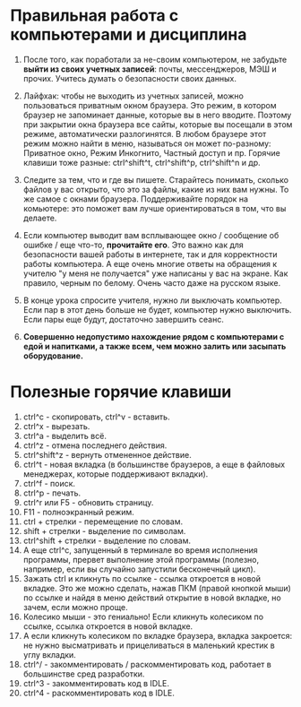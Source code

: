 # Правильная работа с компьютерами и дисциплина

1. После того, как поработали за не-своим компьютером, не забудьте **выйти из своих учетных записей**: почты, мессенджеров, МЭШ и прочих. Учитесь думать о безопасности своих данных.

2. Лайфхак: чтобы не выходить из учетных записей, можно пользоваться приватным окном браузера. Это режим, в котором браузер не запоминает данные, которые вы в него вводите. Поэтому при закрытии окна браузера все сайты, которые вы посещали в этом режиме, автоматически разлогинятся. В любом браузере этот режим можно найти в меню, называться он может по-разному: Приватное окно, Режим Инкогнито, Частный доступ и пр. Горячие клавиши тоже разные: ctrl^shift^t, ctrl^shift^p, ctrl^shift^n и др.

3. Следите за тем, что и где вы пишете. Старайтесь понимать, сколько файлов у вас открыто, что это за файлы, какие из них вам нужны. То же самое с окнами браузера. Поддерживайте порядок на комьютере: это поможет вам лучше ориентироваться в том, что вы делаете. 

4. Если компьютер выводит вам всплывающее окно / сообщение об ошибке / еще что-то, **прочитайте его**. Это важно как для безопасности вашей работы в интернете, так и для корректности работы компьютера. А еще очень многие ответы на обращения к учителю "у меня не получается" уже написаны у вас на экране. Как правило, черным по белому. Очень часто даже на русском языке.

5. В конце урока спросите учителя, нужно ли выключать компьютер. Если пар в этот день больше не будет, компьютер нужно выключить. Если пары еще будут, достаточно завершить сеанс.

6. **Совершенно недопустимо нахождение рядом с компьютерами с едой и напитками, а также всем, чем можно залить или засыпать оборудование.**

# Полезные горячие клавиши

1. ctrl^c - скопировать, ctrl^v - вставить.
2. ctrl^x - вырезать.
3. ctrl^a - выделить всё.
4. ctrl^z - отмена последнего действия.
5. ctrl^shift^z - вернуть отмененное действие.
6. ctrl^t - новая вкладка (в большинстве браузеров, а еще в файловых менеджерах, которые поддерживают вкладки).
7. ctrl^f - поиск.
8. ctrl^p - печать.
9. ctrl^r или F5 - обновить страницу.
10. F11 - полноэкранный режим.
11. ctrl + стрелки - перемещение по словам.
12. shift + стрелки - выделение по символам.
13. ctrl^shift + стрелки - выделение по словам.
14. А еще ctrl^c, запущенный в терминале во время исполнения программы, прервет выполнение этой программы (полезно, например, если вы случайно запустили бесконечный цикл).
15. Зажать ctrl и кликнуть по ссылке - ссылка откроется в новой вкладке. Это же можно сделать, нажав ПКМ (правой кнопкой мыши) по ссылке и найдя в меню действий открытие в новой вкладке, но зачем, если можно проще.
16. Колесико мыши - это гениально! Если кликнуть колесиком по ссылке, ссылка откроется в новой вкладке.
17. А если кликнуть колесиком по вкладке браузера, вкладка закроется: не нужно высматривать и прицеливаться в маленький крестик в углу вкладки.
18. ctrl^/ - закомментировать / раскомментировать код, работает в большинстве сред разработки.
19. ctrl^3 - закомментировать код в IDLE.
20. ctrl^4 - раскомментировать код в IDLE.